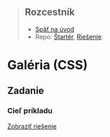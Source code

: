 <div class="hidden">

> ## Rozcestník
> - [Späť na úvod](../../README.md)
> - Repo: [Štartér](/../../tree/main/css/galeria), [Riešenie](/../../tree/solution/css/galeria).
</div>

# Galéria (CSS)

## Zadanie


### Cieľ príkladu


<div class="hidden">

[Zobraziť riešenie](riesenie.md)
</div>